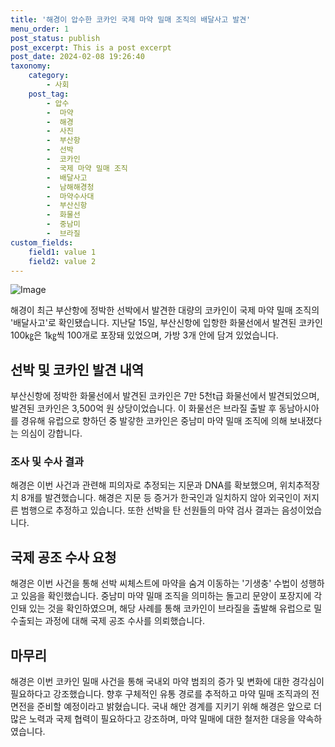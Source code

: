```yaml
---
title: '해경이 압수한 코카인 국제 마약 밀매 조직의 배달사고 발견'
menu_order: 1
post_status: publish
post_excerpt: This is a post excerpt
post_date: 2024-02-08 19:26:40
taxonomy:
    category:
        - 사회
    post_tag:
        - 압수
        -  마약
        -  해경
        -  사진
        -  부산항
        -  선박
        -  코카인
        -  국제 마약 밀매 조직
        -  배달사고
        -  남해해경청
        -  마약수사대
        -  부산신항
        -  화물선
        -  중남미
        -  브라질
custom_fields:
    field1: value 1
    field2: value 2
---
```


![Image](https://imgnews.pstatic.net/image/660/2024/02/08/0000055204_001_20240208152540862.jpg?type=w647)

해경이 최근 부산항에 정박한 선박에서 발견한 대량의 코카인이 국제 마약 밀매 조직의 '배달사고'로 확인됐습니다. 지난달 15일, 부산신항에 입항한 화물선에서 발견된 코카인 100㎏은 1㎏씩 100개로 포장돼 있었으며, 가방 3개 안에 담겨 있었습니다.
## 선박 및 코카인 발견 내역
부산신항에 정박한 화물선에서 발견된 코카인은 7만 5천t급 화물선에서 발견되었으며, 발견된 코카인은 3,500억 원 상당이었습니다. 이 화물선은 브라질 출발 후 동남아시아를 경유해 유럽으로 향하던 중 발갛한 코카인은 중남미 마약 밀매 조직에 의해 보내졌다는 의심이 강합니다.
### 조사 및 수사 결과
해경은 이번 사건과 관련해 피의자로 추정되는 지문과 DNA를 확보했으며, 위치추적장치 8개를 발견했습니다. 해경은 지문 등 증거가 한국인과 일치하지 않아 외국인이 저지른 범행으로 추정하고 있습니다. 또한 선박을 탄 선원들의 마약 검사 결과는 음성이었습니다.
## 국제 공조 수사 요청
해경은 이번 사건을 통해 선박 씨체스트에 마약을 숨겨 이동하는 '기생충' 수법이 성행하고 있음을 확인했습니다. 중남미 마약 밀매 조직을 의미하는 돌고리 문양이 포장지에 각인돼 있는 것을 확인하였으며, 해당 사례를 통해 코카인이 브라질을 출발해 유럽으로 밀수출되는 과정에 대해 국제 공조 수사를 의뢰했습니다.
## 마무리
해경은 이번 코카인 밀매 사건을 통해 국내외 마약 범죄의 증가 및 변화에 대한 경각심이 필요하다고 강조했습니다. 향후 구체적인 유통 경로를 추적하고 마약 밀매 조직과의 전면전을 준비할 예정이라고 밝혔습니다. 국내 해안 경계를 지키기 위해 해경은 앞으로 더 많은 노력과 국제 협력이 필요하다고 강조하며, 마약 밀매에 대한 철저한 대응을 약속하였습니다.
